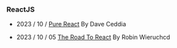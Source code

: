 ### ReactJS

- 2023 / 10 /
[Pure React](https://github.com/dceddia) By Dave Ceddia

- 2023 / 10 / 05
[The Road To React](https://www.roadtoreact.com/) By Robin Wieruchcd 
